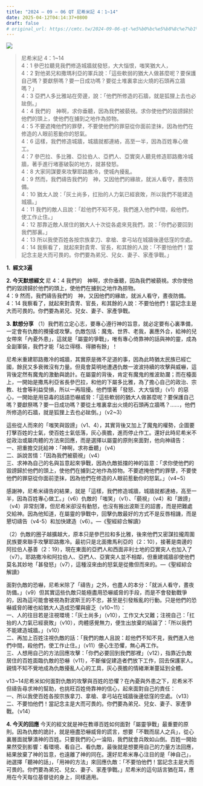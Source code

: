 ```yaml
---
title: "2024 – 09 – 06 QT 尼希米記 4：1~14"
date: 2025-04-12T04:14:37+0800
draft: false
# original_url: https://cmtc.tw/2024-09-06-qt-%e5%b0%bc%e5%b8%8c%e7%b1%b3%e8%a8%98-4%ef%bc%9a114
---
```


![](/images/qt.jpg)
> 尼希米記 4：1\~14  
> 4：1 參巴拉聽見我們修造城牆就發怒，大大惱恨，嗤笑猶大人，  
> 4：2 對他弟兄和撒瑪利亞的軍兵說：「這些軟弱的猶大人做甚麼呢？要保護自己嗎？要獻祭嗎？要一日成功嗎？要從土堆裏拿出火燒的石頭再立牆嗎？」  
> 4：3 亞捫人多比雅站在旁邊，說：「他們所修造的石牆，就是狐狸上去也必跐倒。」  
> 4：4 我們的　神啊，求你垂聽，因為我們被藐視。求你使他們的毀謗歸於他們的頭上，使他們在擄到之地作為掠物。  
> 4：5 不要遮掩他們的罪孽，不要使他們的罪惡從你面前塗抹，因為他們在修造的人眼前惹動你的怒氣。  
> 4：6 這樣，我們修造城牆，城牆就都連絡，高至一半，因為百姓專心做工。  
> 4：7 參巴拉、多比雅、亞拉伯人、亞捫人、亞實突人聽見修造耶路撒冷城牆，著手進行堵塞破裂的地方，就甚發怒。  
> 4：8 大家同謀要來攻擊耶路撒冷，使城內擾亂。  
> 4：9 然而，我們禱告我們的　神，又因他們的緣故，就派人看守，晝夜防備。  
> 4：10 猶太人說：「灰土尚多，扛抬的人力氣已經衰敗，所以我們不能建造城牆。」  
> 4：11 我們的敵人且說：「趁他們不知不見，我們進入他們中間，殺他們，使工作止住。」  
> 4：12 那靠近敵人居住的猶大人十次從各處來見我們，說：「你們必要回到我們那裏。」  
> 4：13 所以我使百姓各按宗族拿刀、拿槍、拿弓站在城牆後邊低窪的空處。  
> 4：14 我察看了，就起來對貴冑、官長，和其餘的人說：「不要怕他們！當記念主是大而可畏的。你們要為弟兄、兒女、妻子、家產爭戰。」

**1.  經文3遍**

**2. 今天默想經文**
尼 4：4 我們的　神啊，求你垂聽，因為我們被藐視。求你使他們的毀謗歸於他們的頭上，使他們在擄到之地作為掠物。  
4：9 然而，我們禱告我們的　神，又因他們的緣故，就派人看守，晝夜防備。  
4：14 我察看了，就起來對貴冑、官長，和其餘的人說：不要怕他們！當記念主是大而可畏的。你們要為弟兄、兒女、妻子、家產爭戰。

**3. 默想分享**
（1）我們若立定心志，要專心遵行神的旨意，就必定要有心裏準備，一定會有仇敵的攪擾或攻擊。仇敵包括：魔鬼、世界、老我，裏應外合，給神的兒女帶來「內憂外患」，這就是「屬靈的爭戰」，唯有專心倚靠神的話與神的靈，成為全副軍裝，我們才能「站立得穩、得勝有餘」！

尼希米重建耶路撒冷的城牆，其實原是微不足道的事，因為此時猶太民族已經亡國，餘民又多衰微沒有力量。但竟會莫明地遭遇仇敵一波波持續的攻擊與威嚇，這背後定然有魔鬼的激動與詭計。在屬靈的背後，肯定有魔鬼的推波助瀾；而在檯面上，一開始是撒馬利亞省長參巴拉，和他的下屬多比雅，為了擔心自己的政治、宗教、社會等利益受損，所以一再阻擾。他們懷著「發怒、大大惱恨」（v1）的惡心，一開始是用惡毒的話語恐嚇威脅：「這些軟弱的猶大人做甚麼呢？要保護自己嗎？要獻祭嗎？要一日成功嗎？要從土堆裏拿出火燒的石頭再立牆嗎？……，他們所修造的石牆，就是狐狸上去也必跐倒。」（v2\~3）

這些從人而來的「嗤笑與毀謗」（v1、4），其實背後又加上了魔鬼的權勢，企圖要打擊百姓的士氣，使百姓士氣低落，灰心喪膽，進而停止作工。還好此時尼希米不從政治或屬肉體的方法來回應，而是選擇以屬靈的原則來面對，他向神禱告：  
一、把重擔交託給神：「神啊，求祢垂聽」（v4）  
二、訴說苦情：「因為我們被藐視」（v4）  
三、求神為自己的名與旨意起來爭戰，因為仇敵抵擋的神的旨意：「求你使他們的毀謗歸於他們的頭上，使他們在擄到之地作為掠物。不要遮掩他們的罪孽，不要使他們的罪惡從你面前塗抹，因為他們在修造的人眼前惹動你的怒氣。」（v4\~5）

感謝神，尼希米禱告的結果，就是「這樣，我們修造城牆，城牆就都連絡，高至一半，因為百姓專心做工。」（v6）仇敵的「嗤笑」（v1）、「藐視」（v4）和「譭謗」（v4）非常刻薄，但尼希米卻沒有動怒，也沒有搬出波斯王的詔書，而是把難處交給神。因為他知道，在屬靈的爭戰中，回擊仇敵最好的方式不是反唇相譏，而是懇切禱告（v4-5）和加快建造（v6）。—《聖經綜合解讀》

（2）仇敵的圈子越擴越大，原本只是參巴拉和多比雅，後來他們又密謀拉攏周圍民族要來聯手攻擊耶路撒冷。最初只是北面撒馬利亞的（2：10），接著是南邊的阿拉伯人基善（2：19），現在東面的亞捫人和西面非利士地的亞實突人也加入了（v7）。耶路撒冷和阿拉伯人、亞捫人、亞實突人並不相鄰，但重建城牆卻使他們莫名其妙地「甚發怒」（v7），這種沒來由的怒氣是從撒但而來的。—《聖經綜合解讀》

面對仇敵的恐嚇，尼希米除了「禱告」之外，也盡人的本分：「就派人看守，晝夜防備。」（v9）但其實這些仇敵只能極盡用恐嚇威脅的手段，而是不會發動戰爭的，因為這可能會被視為對波斯王的不忠，甚至是引發叛亂的行動。只是他們的恐嚇威脅的確也給猶大人造成恐懼與疲乏（v10\~11）：  
一、人的往目若是注視環境：「灰土尚多」（v10），工作又大又難；注視自己：「扛抬的人力氣已經衰敗」（v10），肉體感覺無力，便生出放棄的結論了：「所以我們不能建造城牆。」（v10）  
二、再加上百姓注視仇敵的話：「我們的敵人且說：趁他們不知不見，我們進入他們中間，殺他們，使工作止住。」（v11）便心生恐懼，無心再工作。  
三、人想用自己的方法回應攻擊：「你們必要回到我們那裡」（v12），指靠近仇敵居住的百姓面臨仇敵的恐嚇（v11），不斷催促建造者們放下工作，回去保護家人。親情不知不覺地成為仇敵擾亂人心的工具，灰心喪膽的情緒漸漸蔓延到全體。

v13\~14尼希米如何面對仇敵的攻擊與百姓的恐懼？在內憂與外患之下，尼希米不但禱告尋求神的幫助，也挑旺百姓倚靠神的信心，起來面對自己的責任：  
一、所以我使百姓各按宗族拿刀、拿槍、拿弓站在城牆後邊低窪的空處。（v13）  
二、不要怕他們！當記念主是大而可畏的。你們要為弟兄、兒女、妻子、家產爭戰。（v14）

**4. 今天的回應**
今天的經文就是神在教導百姓如何面對「屬靈爭戰」最重要的原則。因為仇敵的詭計，就是極盡恐嚇威脅的謊言，想要「不戰而屈人之兵」，從心裏層面就擊潰神的百姓。只要我們的心一淪陷，我們就會兵敗如山倒。百姓一開始果然受到影響：看環境、看自己、看仇敵，最後就是想要用自己的力量方法回應，結果放棄了神的旨意，也遠離了神的同在。還好尼希米專心注目的是「神自己」，祂選擇「聽神的話」，「用神的方法」來回應仇敵：「不要怕他們！當記念主是大而可畏的。你們要為弟兄、兒女、妻子、家產爭戰。」尼希米的這句話言猶在耳，應用在今天每位基督徒的身上，同樣適用。
